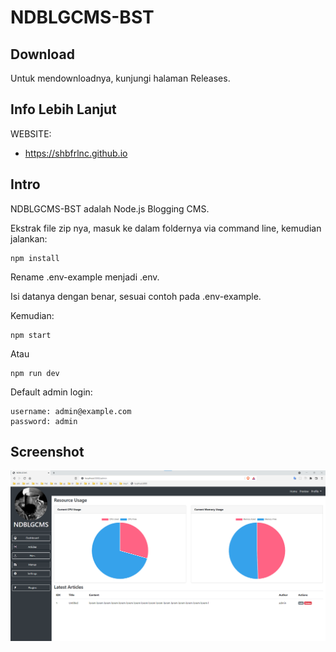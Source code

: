 # NDBLGCMS-BST

## Download

Untuk mendownloadnya, kunjungi halaman Releases.

## Info Lebih Lanjut

WEBSITE:

- https://shbfrlnc.github.io

## Intro

NDBLGCMS-BST adalah Node.js Blogging CMS.

Ekstrak file zip nya, masuk ke dalam foldernya via command line, kemudian jalankan:

```
npm install
```

Rename .env-example menjadi .env.

Isi datanya dengan benar, sesuai contoh pada .env-example.

Kemudian:

```
npm start
```

Atau

```
npm run dev
```

Default admin login:

```
username: admin@example.com
password: admin
```

## Screenshot

![ScreenShot](assets/NDBLGCMS1.png?raw=true)
